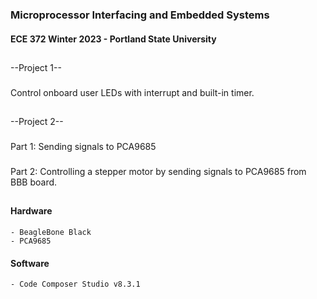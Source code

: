 ### Microprocessor Interfacing and Embedded Systems
#### ECE 372 Winter 2023 - Portland State University

##
--Project 1--
###
Control onboard user LEDs with interrupt and built-in timer.

##  
--Project 2--
###
Part 1: Sending signals to PCA9685
###
Part 2: Controlling a stepper motor by sending signals to PCA9685 from BBB board.

##
#### Hardware 
    - BeagleBone Black
    - PCA9685
#### Software 
    - Code Composer Studio v8.3.1
